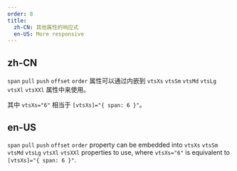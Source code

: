 ```yaml
---
order: 8
title:
  zh-CN: 其他属性的响应式
  en-US: More responsive
---
```


## zh-CN

`span` `pull` `push` `offset` `order` 属性可以通过内嵌到 `vtsXs` `vtsSm` `vtsMd` `vtsLg` `vtsXl` `vtsXXl` 属性中来使用。

其中 `vtsXs="6"` 相当于 `[vtsXs]="{ span: 6 }"`。

## en-US

`span` `pull` `push` `offset` `order` property can be embedded into `vtsXs` `vtsSm` `vtsMd` `vtsLg` `vtsXl` `vtsXXl` properties to use,
where `vtsXs="6"` is equivalent to `[vtsXs]="{ span: 6 }"`.


